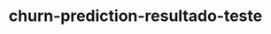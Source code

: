 ---
schema: default
title: churn-prediction-resultado-teste
organization: demo_org
notes: type = kedro_datasets.pandas.csv_dataset.CSVDataset
resources:
  - name: churn-prediction-resultado-teste
    url: 'https://github.com/ResponsibleAIML/django-kedro/tree/main/kedro-projects/churn-prediction-kedro/data/07_model_output/resultado_teste.csv'
    format: csv
category:
  - 07-model-output
maintainer: 
maintainer_email: 
project:
  - churn-prediction
preview: |
  <table border="1" class="dataframe">
    <thead>
      <tr style="text-align: right;">
        <th></th>
        <th>RowNumber</th>
        <th>Exited</th>
      </tr>
    </thead>
    <tbody>
      <tr>
        <th>0</th>
        <td>0</td>
        <td>0</td>
      </tr>
      <tr>
        <th>1</th>
        <td>1</td>
        <td>0</td>
      </tr>
      <tr>
        <th>2</th>
        <td>2</td>
        <td>0</td>
      </tr>
      <tr>
        <th>3</th>
        <td>3</td>
        <td>0</td>
      </tr>
      <tr>
        <th>4</th>
        <td>4</td>
        <td>0</td>
      </tr>
      <tr>
        <th>5</th>
        <td>5</td>
        <td>0</td>
      </tr>
      <tr>
        <th>6</th>
        <td>6</td>
        <td>0</td>
      </tr>
      <tr>
        <th>7</th>
        <td>7</td>
        <td>0</td>
      </tr>
      <tr>
        <th>8</th>
        <td>8</td>
        <td>0</td>
      </tr>
      <tr>
        <th>9</th>
        <td>9</td>
        <td>0</td>
      </tr>
    </tbody>
  </table>
---